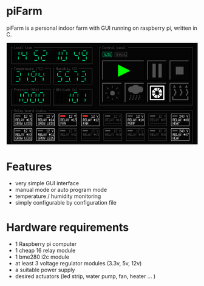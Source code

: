 # piFarm
piFarm is a personal indoor farm with GUI running on raspberry pi, written in C.

![piFarmscreenshot](./doc/img/piFarmScr.png?raw=true)

# Features
- very simple GUI interface
- manual mode or auto program mode
- temperature / humidity monitoring
- simply configurable by configuration file

# Hardware requirements
- 1 Raspberry pi computer
- 1 cheap 16 relay module
- 1 bme280 i2c module
- at least 3 voltage regulator modules (3.3v, 5v, 12v)
- a suitable power supply
- desired actuators (led strip, water pump, fan, heater ... )

